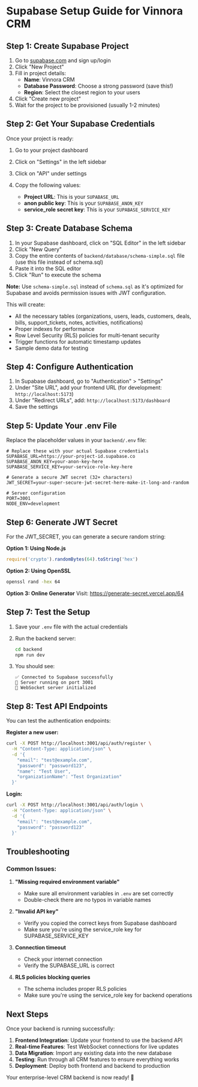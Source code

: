 # Supabase Setup Guide for Vinnora CRM

## Step 1: Create Supabase Project

1. Go to [supabase.com](https://supabase.com) and sign up/login
2. Click "New Project"
3. Fill in project details:
   - **Name**: Vinnora CRM
   - **Database Password**: Choose a strong password (save this!)
   - **Region**: Select the closest region to your users
4. Click "Create new project"
5. Wait for the project to be provisioned (usually 1-2 minutes)

## Step 2: Get Your Supabase Credentials

Once your project is ready:

1. Go to your project dashboard
2. Click on "Settings" in the left sidebar
3. Click on "API" under settings
4. Copy the following values:

   - **Project URL**: This is your `SUPABASE_URL`
   - **anon public key**: This is your `SUPABASE_ANON_KEY`
   - **service_role secret key**: This is your `SUPABASE_SERVICE_KEY`

## Step 3: Create Database Schema

1. In your Supabase dashboard, click on "SQL Editor" in the left sidebar
2. Click "New Query"
3. Copy the entire contents of `backend/database/schema-simple.sql` file (use this file instead of schema.sql)
4. Paste it into the SQL editor
5. Click "Run" to execute the schema

**Note:** Use `schema-simple.sql` instead of `schema.sql` as it's optimized for Supabase and avoids permission issues with JWT configuration.

This will create:
- All the necessary tables (organizations, users, leads, customers, deals, bills, support_tickets, notes, activities, notifications)
- Proper indexes for performance
- Row Level Security (RLS) policies for multi-tenant security
- Trigger functions for automatic timestamp updates
- Sample demo data for testing

## Step 4: Configure Authentication

1. In Supabase dashboard, go to "Authentication" > "Settings"
2. Under "Site URL", add your frontend URL (for development: `http://localhost:5173`)
3. Under "Redirect URLs", add: `http://localhost:5173/dashboard`
4. Save the settings

## Step 5: Update Your .env File

Replace the placeholder values in your `backend/.env` file:

```env
# Replace these with your actual Supabase credentials
SUPABASE_URL=https://your-project-id.supabase.co
SUPABASE_ANON_KEY=your-anon-key-here
SUPABASE_SERVICE_KEY=your-service-role-key-here

# Generate a secure JWT secret (32+ characters)
JWT_SECRET=your-super-secure-jwt-secret-here-make-it-long-and-random

# Server configuration
PORT=3001
NODE_ENV=development
```

## Step 6: Generate JWT Secret

For the JWT_SECRET, you can generate a secure random string:

**Option 1: Using Node.js**
```javascript
require('crypto').randomBytes(64).toString('hex')
```

**Option 2: Using OpenSSL**
```bash
openssl rand -hex 64
```

**Option 3: Online Generator**
Visit: https://generate-secret.vercel.app/64

## Step 7: Test the Setup

1. Save your `.env` file with the actual credentials
2. Run the backend server:
   ```bash
   cd backend
   npm run dev
   ```

3. You should see:
   ```
   ✅ Connected to Supabase successfully
   🚀 Server running on port 3001
   📡 WebSocket server initialized
   ```

## Step 8: Test API Endpoints

You can test the authentication endpoints:

**Register a new user:**
```bash
curl -X POST http://localhost:3001/api/auth/register \
  -H "Content-Type: application/json" \
  -d '{
    "email": "test@example.com",
    "password": "password123",
    "name": "Test User",
    "organizationName": "Test Organization"
  }'
```

**Login:**
```bash
curl -X POST http://localhost:3001/api/auth/login \
  -H "Content-Type: application/json" \
  -d '{
    "email": "test@example.com",
    "password": "password123"
  }'
```

## Troubleshooting

### Common Issues:

1. **"Missing required environment variable"**
   - Make sure all environment variables in `.env` are set correctly
   - Double-check there are no typos in variable names

2. **"Invalid API key"**
   - Verify you copied the correct keys from Supabase dashboard
   - Make sure you're using the service_role key for SUPABASE_SERVICE_KEY

3. **Connection timeout**
   - Check your internet connection
   - Verify the SUPABASE_URL is correct

4. **RLS policies blocking queries**
   - The schema includes proper RLS policies
   - Make sure you're using the service_role key for backend operations

## Next Steps

Once your backend is running successfully:

1. **Frontend Integration**: Update your frontend to use the backend API
2. **Real-time Features**: Test WebSocket connections for live updates
3. **Data Migration**: Import any existing data into the new database
4. **Testing**: Run through all CRM features to ensure everything works
5. **Deployment**: Deploy both frontend and backend to production

Your enterprise-level CRM backend is now ready! 🚀
